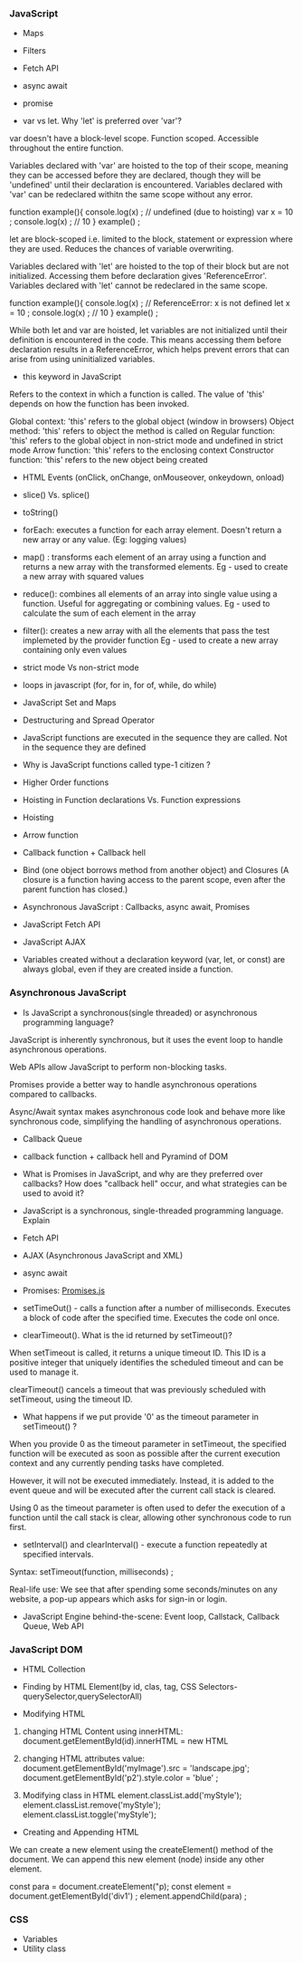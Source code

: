 
### JavaScript

- Maps
- Filters
- Fetch API
- async await 
- promise

- var vs let. Why 'let' is preferred over 'var'?

var doesn't have a block-level scope. Function scoped. Accessible throughout the entire function. 

Variables declared with 'var' are hoisted to the top of their scope, meaning they can be accessed before they are declared, though they will be 'undefined' until their declaration is encountered. Variables declared with 'var' can be redeclared withitn the same scope without any error. 

function example(){
    console.log(x) ; // undefined (due to hoisting)
    var x = 10 ; 
    console.log(x) ; // 10 
}
example() ; 

let are block-scoped i.e. limited to the block, statement or expression where they are used. Reduces the chances of variable overwriting. 

Variables declared with 'let' are hoisted to the top of their block but are not initialized. Accessing them before declaration gives 'ReferenceError'. Variables declared with 'let' cannot be redeclared in the same scope. 

function example(){
    console.log(x) ; // ReferenceError: x is not defined
    let x = 10 ; 
    console.log(x) ; // 10 
}
example() ; 

While both let and var are hoisted, let variables are not initialized until their definition is encountered in the code. This means accessing them before declaration results in a ReferenceError, which helps prevent errors that can arise from using uninitialized variables.


- this keyword in JavaScript 

Refers to the context in which a function is called. The value of 'this' depends on how the function has been invoked. 

Global context: 'this' refers to the global object (window in browsers)
Object method: 'this' refers to object the method is called on
Regular function: 'this' refers to the global object in non-strict mode and undefined in strict mode
Arrow function: 'this' refers to the enclosing context 
Constructor function: 'this' refers to the new object being created


- HTML Events (onClick, onChange, onMouseover, onkeydown, onload)

- slice() Vs. splice()

- toString()

- forEach: executes a function for each array element. Doesn't return a new array or any value. (Eg: logging values)

- map() : transforms each element of an array using a function and returns a new array with the transformed elements. 
        Eg - used to create a new array with squared values 

- reduce(): combines all elements of an array into single value using a function. Useful for aggregating or combining values. 
    Eg - used to calculate the sum of each element in the array 

- filter(): creates a new array with all the elements that pass the test implemeted by the provider function
    Eg - used to create a new array containing only even values 

- strict mode Vs non-strict mode 

- loops in javascript (for, for in, for of, while, do while)

- JavaScript Set and Maps

- Destructuring and Spread Operator

- JavaScript functions are executed in the sequence they are called. Not in the sequence they are defined

- Why is JavaScript functions called type-1 citizen ? 

- Higher Order functions

- Hoisting in Function declarations Vs. Function expressions 

- Hoisting

- Arrow function 

- Callback function + Callback hell

- Bind (one object borrows method from another object) and Closures (A closure is a function having access to the parent scope, even after the parent function has closed.)

- Asynchronous JavaScript : Callbacks, async await, Promises 

- JavaScript Fetch API 

- JavaScript AJAX 

- Variables created without a declaration keyword (var, let, or const) are always global,
even if they are created inside a function.


### Asynchronous JavaScript 


- Is JavaScript a synchronous(single threaded) or asynchronous programming language? 

JavaScript is inherently synchronous, but it uses the event loop to handle asynchronous operations.

Web APIs allow JavaScript to perform non-blocking tasks.

Promises provide a better way to handle asynchronous operations compared to callbacks.

Async/Await syntax makes asynchronous code look and behave more like synchronous code, simplifying the handling of asynchronous operations.

- Callback Queue

- callback function + callback hell and Pyramind of DOM

- What is Promises in JavaScript, and why are they preferred over callbacks? How does "callback hell" occur, and what strategies can be used to avoid it? 

- JavaScript is a synchronous, single-threaded programming language. Explain 

- Fetch API 

- AJAX (Asynchronous JavaScript and XML)

- async await 

- Promises: [Promises.js](./Asynchronous%20JavaScript/Promises.js)

- setTimeOut() - calls a function after a number of milliseconds. Executes a block of code after the specified time. Executes the code onl once. 

- clearTimeout(). What is the id returned by setTimeout()?

When setTimeout is called, it returns a unique timeout ID. This ID is a positive integer that uniquely identifies the scheduled timeout and can be used to manage it.

clearTimeout() cancels a timeout that was previously scheduled with setTimeout, using the timeout ID.

- What happens if we put provide '0' as the timeout parameter in setTimeout() ? 

When you provide 0 as the timeout parameter in setTimeout, the specified function will be executed as soon as possible after the current execution context and any currently pending tasks have completed. 

However, it will not be executed immediately. Instead, it is added to the event queue and will be executed after the current call stack is cleared.

Using 0 as the timeout parameter is often used to defer the execution of a function until the call stack is clear, allowing other synchronous code to run first.

- setInterval() and clearInterval() - execute a function repeatedly at specified intervals. 

Syntax: setTimeout(function, milliseconds) ;

Real-life use: We see that after spending some seconds/minutes on any website, a pop-up appears which asks for sign-in or login. 

- JavaScript Engine behind-the-scene: Event loop, Callstack, Callback Queue, Web API


### JavaScript DOM 


- HTML Collection

- Finding by HTML Element(by id, clas, tag, CSS Selectors-querySelector,querySelectorAll)

- Modifying HTML 

1. changing HTML Content using innerHTML:
    document.getElementById(id).innerHTML = new HTML

2. changing HTML attributes value:
    document.getElementById('myImage').src = 'landscape.jpg';
    document.getElementById('p2').style.color = 'blue' ; 

3. Modifying class in HTML
    element.classList.add('myStyle'); 
    element.classList.remove('myStyle'); 
    element.classList.toggle('myStyle'); 

- Creating and Appending HTML 

We can create a new element using the createElement() method of the document. We can append this new element (node) inside any other element. 

const para = document.createElement("p);
const element = document.getElementById('div1') ; 
element.appendChild(para) ; 


### CSS 

- Variables
- Utility class 